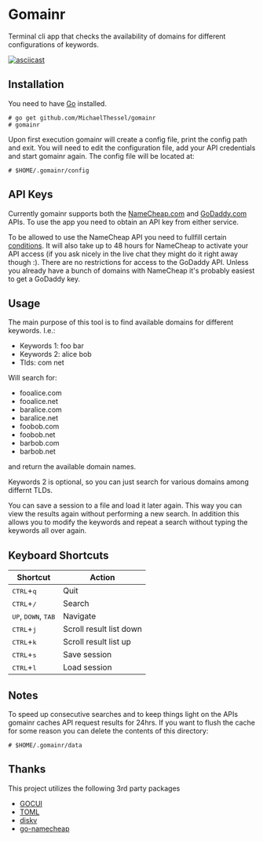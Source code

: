 # Gomainr


Terminal cli app that checks the availability of domains for different configurations of keywords.

[![asciicast](https://asciinema.org/a/106322.png)](https://asciinema.org/a/106322?autoplay=1)

## Installation

You need to have [Go](https://golang.org/) installed.

```
# go get github.com/MichaelThessel/gomainr
# gomainr
```

Upon first execution gomainr will create a config file, print the config path and exit. You will need to edit the configuration file, add your API credentials and start gomainr again. The config file will be located at:

```
# $HOME/.gomainr/config
```

## API Keys

Currently gomainr supports both the [NameCheap.com](https://www.namecheap.com/support/api/intro.aspx) and [GoDaddy.com](https://developer.godaddy.com/) APIs. To use the app you need to obtain an API key from either service.

To be allowed to use the NameCheap API you need to fullfill certain [conditions](https://www.namecheap.com/support/knowledgebase/article.aspx/9739/63/api--faq#c). It will also take up to 48 hours for NameCheap to activate your API access (if you ask nicely in the live chat they might do it right away though :). There are no restrictions for access to the GoDaddy API. Unless you already have a bunch of domains with NameCheap it's probably easiest to get a GoDaddy key.

## Usage

The main purpose of this tool is to find available domains for different keywords. I.e.:

* Keywords 1: foo bar
* Keywords 2: alice bob
* Tlds: com net

Will search for:

* fooalice.com
* fooalice.net
* baralice.com
* baralice.net
* foobob.com
* foobob.net
* barbob.com
* barbob.net

and return the available domain names.

Keywords 2 is optional, so you can just search for various domains among differnt TLDs.

You can save a session to a file and load it later again. This way you can view the results again without performing a new search. In addition this allows you to modify the keywords and repeat a search without typing the keywords all over again. 

## Keyboard Shortcuts

Shortcut | Action
---------|-------
<kbd>CTRL</kbd>+<kbd>q</kbd> | Quit
<kbd>CTRL</kbd>+<kbd>/</kbd> | Search
<kbd>UP</kbd>, <kbd>DOWN</kbd>, <kbd>TAB</kbd> | Navigate
<kbd>CTRL</kbd>+<kbd>j</kbd> | Scroll result list down
<kbd>CTRL</kbd>+<kbd>k</kbd> | Scroll result list up
<kbd>CTRL</kbd>+<kbd>s</kbd> | Save session
<kbd>CTRL</kbd>+<kbd>l</kbd> | Load session

## Notes

To speed up consecutive searches and to keep things light on the APIs gomainr caches API request results for 24hrs. If you want to flush the cache for some reason you can delete the contents of this directory:

```
# $HOME/.gomainr/data
```

## Thanks

This project utilizes the following 3rd party packages

* [GOCUI](https://github.com/jroimartin/gocui)
* [TOML](https://github.com/BurntSushi/toml)
* [diskv](https://github.com/peterbourgon/diskv)
* [go-namecheap](https://github.com/billputer/go-namecheap)
